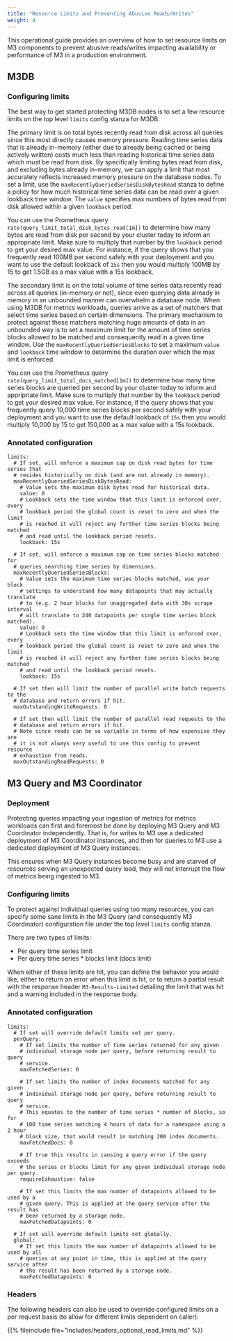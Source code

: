 ```yaml
---
title: "Resource Limits and Preventing Abusive Reads/Writes"
weight: 4
---
```


This operational guide provides an overview of how to set resource limits on 
M3 components to prevent abusive reads/writes impacting availability or 
performance of M3 in a production environment.

## M3DB

### Configuring limits

The best way to get started protecting M3DB nodes is to set a few resource limits on the
top level `limits` config stanza for M3DB.

The primary limit is on total bytes recently read from disk across all queries
since this most directly causes memory pressure. Reading time series data that 
is already in-memory (either due to already being cached or being actively written) 
costs much less than reading historical time series data which must be read from disk. 
By specifically limiting bytes read from disk, and excluding bytes already in-memory, we
can apply a limit that most accurately reflects increased memory pressure on the database nodes.
To set a limit, use the `maxRecentlyQueriedSeriesDiskBytesRead` stanza to define a 
policy for how much historical time series data can be read over a given 
lookback time window. The `value` specifies max numbers of bytes read from disk allowed
within a given `lookback` period.

You can use the Prometheus query `rate(query_limit_total_disk_bytes_read[1m])` to determine 
how many bytes are read from disk per second by your cluster today to inform an appropriate limit.
Make sure to multiply that number by the `lookback` period to get your desired max value. For 
instance, if the query shows that you frequently read 100MB
per second safely with your deployment and you want to use the default lookback 
of `15s` then you would multiply 100MB by 15 to get 1.5GB as a max value with 
a 15s lookback.

The secondary limit is on the total volume of time series data recently read 
across all queries (in-memory or not), since even querying data already in memory in an unbounded 
manner can overwhelm a database node. When using M3DB for metrics workloads, 
queries arrive as a set of matchers that select time series based on certain 
dimensions. The primary mechanism to protect against these matchers matching 
huge amounts of data in an unbounded way is to set a maximum limit for the 
amount of time series blocks allowed to be matched and consequently read in a 
given time window. Use the `maxRecentlyQueriedSeriesBlocks` to 
set a maximum `value` and `lookback` time window to determine the duration over 
which the max limit is enforced.

You can use the Prometheus query `rate(query_limit_total_docs_matched[1m])` to 
determine how many time series blocks are queried per second by your cluster 
today to inform and appripriate limit. Make sure to multiply 
that number by the `lookback` period to get your desired max value. For 
instance, if the query shows that you frequently query 10,000 time series blocks 
per second safely with your deployment and you want to use the default lookback 
of `15s` then you would multiply 10,000 by 15 to get 150,000 as a max value with 
a 15s lookback.

### Annotated configuration

```
limits:
  # If set, will enforce a maximum cap on disk read bytes for time series that
  # resides historically on disk (and are not already in memory).
  maxRecentlyQueriedSeriesDiskBytesRead:
    # Value sets the maximum disk bytes read for historical data.
    value: 0
    # Lookback sets the time window that this limit is enforced over, every 
    # lookback period the global count is reset to zero and when the limit 
    # is reached it will reject any further time series blocks being matched 
    # and read until the lookback period resets.
    lookback: 15s

  # If set, will enforce a maximum cap on time series blocks matched for
  # queries searching time series by dimensions.
  maxRecentlyQueriedSeriesBlocks:
    # Value sets the maximum time series blocks matched, use your block 
    # settings to understand how many datapoints that may actually translate 
    # to (e.g. 2 hour blocks for unaggregated data with 30s scrape interval
    # will translate to 240 datapoints per single time series block matched).
    value: 0
    # Lookback sets the time window that this limit is enforced over, every 
    # lookback period the global count is reset to zero and when the limit 
    # is reached it will reject any further time series blocks being matched 
    # and read until the lookback period resets.
    lookback: 15s

  # If set then will limit the number of parallel write batch requests to the 
  # database and return errors if hit.
  maxOutstandingWriteRequests: 0

  # If set then will limit the number of parallel read requests to the 
  # database and return errors if hit. 
  # Note since reads can be so variable in terms of how expensive they are
  # it is not always very useful to use this config to prevent resource 
  # exhaustion from reads.
  maxOutstandingReadRequests: 0
```

## M3 Query and M3 Coordinator

### Deployment

Protecting queries impacting your ingestion of metrics for metrics workloads 
can first and foremost be done by deploying M3 Query and M3 Coordinator 
independently. That is, for writes to M3 use a dedicated deployment of 
M3 Coordinator instances, and then for queries to M3 use a dedicated deployment 
of M3 Query instances.

This ensures when M3 Query instances become busy and are starved of resources 
serving an unexpected query load, they will not interrupt the flow of metrics
being ingested to M3.

### Configuring limits

To protect against individual queries using too many resources, you can specify some
sane limits in the M3 Query (and consequently M3 Coordinator) configuration 
file under the top level `limits` config stanza.

There are two types of limits:

- Per query time series limit
- Per query time series * blocks limit (docs limit)

When either of these limits are hit, you can define the behavior you would like, 
either to return an error when this limit is hit, or to return a partial result 
with the response header `M3-Results-Limited` detailing the limit that was hit 
and a warning included in the response body.

### Annotated configuration

```
limits:
  # If set will override default limits set per query.
  perQuery:
    # If set limits the number of time series returned for any given 
    # individual storage node per query, before returning result to query 
    # service.
    maxFetchedSeries: 0

    # If set limits the number of index documents matched for any given 
    # individual storage node per query, before returning result to query 
    # service.
    # This equates to the number of time series * number of blocks, so for 
    # 100 time series matching 4 hours of data for a namespace using a 2 hour 
    # block size, that would result in matching 200 index documents.
    maxFetchedDocs: 0

    # If true this results in causing a query error if the query exceeds 
    # the series or blocks limit for any given individual storage node per query.
    requireExhaustive: false

    # If set this limits the max number of datapoints allowed to be used by a
    # given query. This is applied at the query service after the result has 
    # been returned by a storage node.
    maxFetchedDatapoints: 0

  # If set will override default limits set globally.
  global:
    # If set this limits the max number of datapoints allowed to be used by all
    # queries at any point in time, this is applied at the query service after 
    # the result has been returned by a storage node.
    maxFetchedDatapoints: 0
```

### Headers

The following headers can also be used to override configured limits on a per request basis (to allow for different limits dependent on caller):


{{% fileinclude file="includes/headers_optional_read_limits.md" %}}